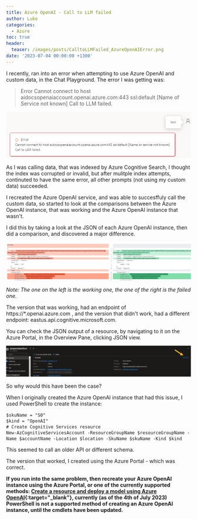 ```yaml
---
title: Azure OpenAI - Call to LLM failed
author: Luke
categories:
  - Azure
toc: true
header:
  teaser: /images/posts/CalltoLLMFailed_AzureOpenAIError.png
date: '2023-07-04 00:00:00 +1300'
---
```


I recently, ran into an error  when attempting to use Azure OpenAI and custom data, in the Chat Playground.
The error I was getting was:

> Error
> Cannot connect to host aidocsopenaiaccount.openai.azure.com:443 ssl:default [Name of Service not known]
> Call to LLM failed.

![Call to LLM failed.](/images/posts/CalltoLLMFailed_AzureOpenAIError.png "Azure OpenAI - Call to LLM failed.")

As I was calling data, that was indexed by Azure Cognitive Search, I thought the index was corrupted or invalid, but after mulitple index attempts, continuted to have the same error, all other prompts (not using my custom data) succeeded.

I recreated the Azure OpenAI service, and was able to succesffuly call the custom data, so started to look at the comparisons between the Azure OpenAI instance, that was working and the Azure OpenAI instance that wasn't.

I did this by taking a look at the JSON of each Azure OpenAI instance, then did a comparison, and discovered a major difference.

![Azure OpenAI - Diff](/images/posts/AzureOpenAI_CalltoLLMFailed_ErrorJSON.png "Azure OpenAI - Diff")

*Note: The one on the left is the working one, the one of the right is the failed one.*

The version that was working, had an endpoint of https://*.openai.azure.com , and the version that didn't work, had a different endpoint: eastus.api.cognitive.microsoft.com.

You can check the JSON output of a resource, by navigating to it on the Azure Portal, in the Overview Pane, clicking JSON view.

![Azure OpenAI - JSON View](/images/posts/CalltoLLMFailed_AzureOpenAI_JSON_View.png "Azure OpenAI - JSON View")

So why would this have been the case?

When I originally created the Azure OpenAI instance that had this issue, I used PowerShell to create the instance:

    $skuName = "S0"
    $kind = "OpenAI"
    # Create Cognitive Services resource
    New-AzCognitiveServicesAccount -ResourceGroupName $resourceGroupName -Name $accountName -Location $location -SkuName $skuName -Kind $kind

This seemed to call an older API or different schema.

The version that worked, I created using the Azure Portal - which was correct.

**If you run into the same problem, then recreate your Azure OpenAI instance using the Azure Portal, or one of the currently supported methods: [Create a resource and deploy a model using Azure OpenAI](https://learn.microsoft.com/en-us/azure/cognitive-services/openai/how-to/create-resource?pivots=web-portal&WT.mc_id=AZ-MVP-5004796){:target="_blank"}, currently (as of the 4th of July 2023) PowerShell is not a supported method of creating an Azure OpenAI instance, until the cmdlets have been updated.**
